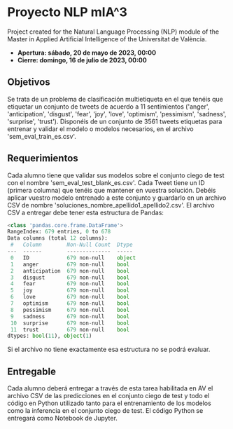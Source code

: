 # Proyecto NLP mIA^3

Project created for the Natural Language Processing (NLP) module of the Master in Applied Artificial Intelligence of the Universitat de València.

- **Apertura: sábado, 20 de mayo de 2023, 00:00**
- **Cierre: domingo, 16 de julio de 2023, 00:00**

## Objetivos

Se trata de un problema de clasificación multietiqueta en el que tenéis que etiquetar un conjunto de tweets de acuerdo a 11 sentimientos ('anger', 'anticipation', 'disgust', 'fear', 'joy', 'love', 'optimism', 'pessimism', 'sadness', 'surprise', 'trust').
Disponéis de un conjunto de 3561 tweets etiquetas para entrenar y validar el modelo o modelos necesarios, en el archivo 'sem_eval_train_es.csv'.

## Requerimientos

Cada alumno tiene que validar sus modelos sobre el conjunto ciego de test con el nombre 'sem_eval_test_blank_es.csv'. Cada Tweet tiene un ID (primera columna) que tenéis que mantener en vuestra solución. Debéis aplicar vuestro modelo entrenado a este conjunto y guardarlo en un archivo CSV de nombre 'soluciones_nombre_apellido1_apellido2.csv'. El archivo CSV a entregar debe tener esta estructura de Pandas:

```python
<class 'pandas.core.frame.DataFrame'>
RangeIndex: 679 entries, 0 to 678
Data columns (total 12 columns):
 #   Column        Non-Null Count  Dtype 
---  ------        --------------  ----- 
 0   ID            679 non-null    object
 1   anger         679 non-null    bool  
 2   anticipation  679 non-null    bool  
 3   disgust       679 non-null    bool  
 4   fear          679 non-null    bool  
 5   joy           679 non-null    bool  
 6   love          679 non-null    bool  
 7   optimism      679 non-null    bool  
 8   pessimism     679 non-null    bool  
 9   sadness       679 non-null    bool  
 10  surprise      679 non-null    bool  
 11  trust         679 non-null    bool  
dtypes: bool(11), object(1)
```

Si el archivo no tiene exactamente esa estructura no se podrá evaluar.

## Entregable

Cada alumno deberá entregar a través de esta tarea habilitada en AV el archivo CSV de las predicciones en el conjunto ciego de test y todo el código en Python utilizado tanto para el entrenamiento de los modelos como la inferencia en el conjunto ciego de test. El código Python se entregará como Notebook de Jupyter.
